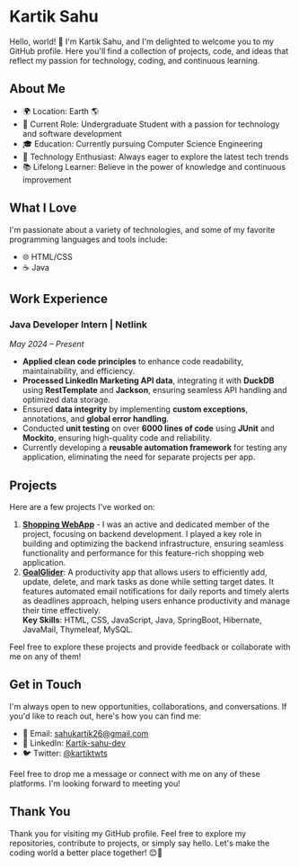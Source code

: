 # Kartik Sahu

Hello, world! 👋 I'm Kartik Sahu, and I'm delighted to welcome you to my GitHub profile. Here you'll find a collection of projects, code, and ideas that reflect my passion for technology, coding, and continuous learning.

## About Me

- 🌍 Location: Earth 🌎
- 💼 Current Role: Undergraduate Student with a passion for technology and software development
- 🎓 Education: Currently pursuing Computer Science Engineering
- 🚀 Technology Enthusiast: Always eager to explore the latest tech trends
- 📚 Lifelong Learner: Believe in the power of knowledge and continuous improvement
 
## What I Love

I'm passionate about a variety of technologies, and some of my favorite programming languages and tools include:

- 🌐 HTML/CSS
- ☕️ Java

## Work Experience

### **Java Developer Intern | Netlink**  
*May 2024 – Present*

- **Applied clean code principles** to enhance code readability, maintainability, and efficiency.
- **Processed LinkedIn Marketing API data**, integrating it with **DuckDB** using **RestTemplate** and **Jackson**, ensuring seamless API handling and optimized data storage.
- Ensured **data integrity** by implementing **custom exceptions**, annotations, and **global error handling**.
- Conducted **unit testing** on over **6000 lines of code** using **JUnit** and **Mockito**, ensuring high-quality code and reliability.
- Currently developing a **reusable automation framework** for testing any application, eliminating the need for separate projects per app.

## Projects

Here are a few projects I've worked on:

1. **[Shopping WebApp](https://github.com/kartik-sahu-dev/Shopping-WebApp)** - I was an active and dedicated member of the project, focusing on backend development. I played a key role in building and optimizing the backend infrastructure, ensuring seamless functionality and performance for this feature-rich shopping web application.
2. **[GoalGlider](https://github.com/kartikjaiswal88/GoalGliderApplication)**: A productivity app that allows users to efficiently add, update, delete, and mark tasks as done while setting target dates. It features automated email notifications for daily reports and timely alerts as deadlines approach, helping users enhance productivity and manage their time effectively.  
   **Key Skills**: HTML, CSS, JavaScript, Java, SpringBoot, Hibernate, JavaMail, Thymeleaf, MySQL.

Feel free to explore these projects and provide feedback or collaborate with me on any of them!

## Get in Touch

I'm always open to new opportunities, collaborations, and conversations. If you'd like to reach out, here's how you can find me:

- 📧 Email: [sahukartik26@gmail.com](mailto:sahukartik26@gmail.com) 
- 💼 LinkedIn: [Kartik-sahu-dev](https://www.linkedin.com/in/kartik-sahu-dev/)
- 🐦 Twitter: [@kartiktwts](https://x.com/kartiktwts)

Feel free to drop me a message or connect with me on any of these platforms. I'm looking forward to meeting you!

## Thank You

Thank you for visiting my GitHub profile. Feel free to explore my repositories, contribute to projects, or simply say hello. Let's make the coding world a better place together! 😊🚀
